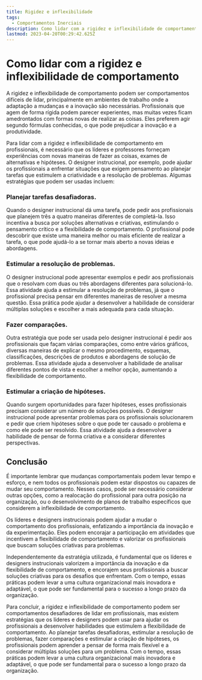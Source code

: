 ```yaml
---
title: Rigidez e inflexibilidade
tags:
  - Comportamentos Inerciais
description: Como lidar com a rigidez e inflexibilidade de comportamento no design instrucional
lastmod: 2023-04-20T00:29:42.625Z
---
```



# Como lidar com a rigidez e inflexibilidade de comportamento

A rigidez e inflexibilidade de comportamento podem ser comportamentos difíceis de lidar, principalmente em ambientes de trabalho onde a adaptação a mudanças e a inovação são necessárias. Profissionais que agem de forma rígida podem parecer experientes, mas muitas vezes ficam amedrontados com formas novas de realizar as coisas. Eles preferem agir segundo fórmulas conhecidas, o que pode prejudicar a inovação e a produtividade.

Para lidar com a rigidez e inflexibilidade de comportamento em profissionais, é necessário que os líderes e professores forneçam experiências com novas maneiras de fazer as coisas, exames de alternativas e hipóteses. O designer instrucional, por exemplo, pode ajudar os profissionais a enfrentar situações que exigem pensamento ao planejar tarefas que estimulem a criatividade e a resolução de problemas. Algumas estratégias que podem ser usadas incluem:

### Planejar tarefas desafiadoras.

Quando o designer instrucional dá uma tarefa, pode pedir aos profissionais que planejem três a quatro maneiras diferentes de completá-la. Isso incentiva a busca por soluções alternativas e criativas, estimulando o pensamento crítico e a flexibilidade de comportamento. O profissional pode descobrir que existe uma maneira melhor ou mais eficiente de realizar a tarefa, o que pode ajudá-lo a se tornar mais aberto a novas ideias e abordagens.

### Estimular a resolução de problemas.

O designer instrucional pode apresentar exemplos e pedir aos profissionais que o resolvam com duas ou três abordagens diferentes para solucioná-lo. Essa atividade ajuda a estimular a resolução de problemas, já que o profissional precisa pensar em diferentes maneiras de resolver a mesma questão. Essa prática pode ajudar a desenvolver a habilidade de considerar múltiplas soluções e escolher a mais adequada para cada situação.

### Fazer comparações.

Outra estratégia que pode ser usada pelo designer instrucional é pedir aos profissionais que façam várias comparações, como entre vários gráficos, diversas maneiras de explicar o mesmo procedimento, esquemas, classificações, descrições de produtos e abordagens de solução de problemas. Essa atividade ajuda a desenvolver a habilidade de analisar diferentes pontos de vista e escolher a melhor opção, aumentando a flexibilidade de comportamento.

### Estimular a criação de hipóteses.

Quando surgem oportunidades para fazer hipóteses, esses profissionais precisam considerar um número de soluções possíveis. O designer instrucional pode apresentar problemas para os profissionais solucionarem e pedir que criem hipóteses sobre o que pode ter causado o problema e como ele pode ser resolvido. Essa atividade ajuda a desenvolver a habilidade de pensar de forma criativa e a considerar diferentes perspectivas.

## Conclusão

É importante lembrar que mudanças comportamentais podem levar tempo e esforço, e nem todos os profissionais podem estar dispostos ou capazes de mudar seu comportamento. Nesses casos, pode ser necessário considerar outras opções, como a realocação do profissional para outra posição na organização, ou o desenvolvimento de planos de trabalho específicos que considerem a inflexibilidade de comportamento.

Os líderes e designers instrucionais podem ajudar a mudar o comportamento dos profissionais, enfatizando a importância da inovação e da experimentação. Eles podem encorajar a participação em atividades que incentivem a flexibilidade de comportamento e valorizar os profissionais que buscam soluções criativas para problemas.

Independentemente da estratégia utilizada, é fundamental que os líderes e designers instrucionais valorizem a importância da inovação e da flexibilidade de comportamento, e encorajem seus profissionais a buscar soluções criativas para os desafios que enfrentam. Com o tempo, essas práticas podem levar a uma cultura organizacional mais inovadora e adaptável, o que pode ser fundamental para o sucesso a longo prazo da organização.

Para concluir, a rigidez e inflexibilidade de comportamento podem ser comportamentos desafiadores de lidar em profissionais, mas existem estratégias que os líderes e designers podem usar para ajudar os profissionais a desenvolver habilidades que estimulem a flexibilidade de comportamento. Ao planejar tarefas desafiadoras, estimular a resolução de problemas, fazer comparações e estimular a criação de hipóteses, os profissionais podem aprender a pensar de forma mais flexível e a considerar múltiplas soluções para um problema. Com o tempo, essas práticas podem levar a uma cultura organizacional mais inovadora e adaptável, o que pode ser fundamental para o sucesso a longo prazo da organização.

